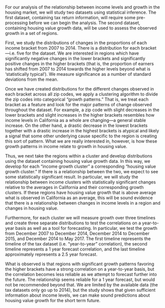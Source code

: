 For our analysis of the relationship between income levels and growth in the housing market, we will study two datasets using statistical inference. The first dataset, containing tax return information, will require some pre-processing before we can begin the analysis. The second dataset, containing housing value growth data, will be used to assess the observed growth in a set of regions.

First, we study the distributions of changes in the proportions of each income bracket from 2007 to 2014. There is a distribution for each bracket—i.e. five for the dataset.  We are interested in regions which have significantly negative changes in the lower brackets and significantly positive changes in the higher brackets (that is, the proportion of earners has shifted from 2007 to 2014 towards the higher levels beyond what is ‘statistically typical’). We measure significance as a number of standard deviations from the mean. 

Once we have created distributions for the different changes observed in each bracket across all zip codes, we apply a clustering algorithm to divide the zip codes into categorical “growth patterns.” That is, we treat each bracket as a feature and look for the major patterns of change observed throughout the dataset. For example, a zip code with slight decreases in the lower brackets and slight increases in the higher brackets resembles how income levels in California as a whole are changing—a general stable increase. On the other hand, a drastic decrease in the lowest brackets together with a drastic increase in the highest brackets is atypical and likely a signal that some other underlying cause specific to the region is creating this sort of pattern. What we are really interested in, however, is how these growth patterns in income relate to growth in housing value. 
	
Thus, we next take the regions within a cluster and develop distributions using the dataset containing housing value growth data. In this way, we develop for each “income growth cluster” a corresponding “housing value growth cluster.” If there is a relationship between the two, we expect to see some statistically significant result. In particular, we will study the relationship between income clusters with statistically significant changes relative to the averages in California and their corresponding growth clusters. If these regions have housing value growth that is above average what is observed in California as an average, this will be sound evidence that there is a relationship between changes in income levels in a region and changes in housing value.
	
Furthermore, for each cluster we will measure growth over three timelines and create three separate distributions to test the correlations on a year-to-year basis as well as a tool for forecasting. In particular, we test the growth from December 2007 to December 2014, December 2014 to December 2015, and December 2014 to May 2017. The first timeline represents the timeline of the tax dataset (i.e. “year-to-year” correlation), the second timeline represents a 1 year forecast correlation, and the last timeline approximately represents a 2.5 year forecast. 

What is observed is that regions with significant growth patterns favoring the higher brackets have a strong correlation on a year-to-year basis, but the correlation becomes less reliable as we attempt to forecast further into the future. The relationship seems reliable for a 1 year forecast, but would not be recommended beyond that. We are limited by the available data (the tax datasets only go up to 2014), but the study shows that given sufficient information about income levels, we can make sound predictions about housing value growth for the short term future. 
